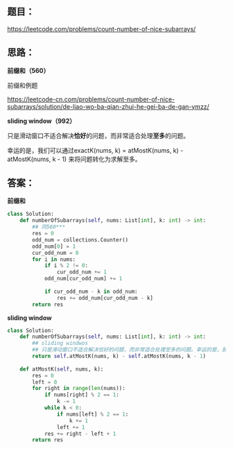 ## 题目：
https://leetcode.com/problems/count-number-of-nice-subarrays/

## 思路：
**前缀和（560）**

前缀和例题

https://leetcode-cn.com/problems/count-number-of-nice-subarrays/solution/de-liao-wo-ba-qian-zhui-he-gei-ba-de-gan-ymzz/

**sliding window（992）**

只是滑动窗口不适合解决**恰好**的问题，而非常适合处理**至多**的问题。

幸运的是，我们可以通过exactK(nums, k) = atMostK(nums, k) - atMostK(nums, k - 1) 来将问题转化为求解至多。
      


## 答案：
**前缀和**
```python
class Solution:
    def numberOfSubarrays(self, nums: List[int], k: int) -> int:
        ## 同560***
        res = 0
        odd_num = collections.Counter()
        odd_num[0] = 1
        cur_odd_num = 0
        for i in nums:
            if i % 2 != 0:
                cur_odd_num += 1
            odd_num[cur_odd_num] += 1
            
            if cur_odd_num - k in odd_num:
                res += odd_num[cur_odd_num - k]
        return res

```

**sliding window**
```python
class Solution:
    def numberOfSubarrays(self, nums: List[int], k: int) -> int:
        ## sliding windwos
        ## 只是滑动窗口不适合解决恰好的问题，而非常适合处理至多的问题。幸运的是，我们可以通过exactK(nums, k) = atMostK(nums, k) - atMostK(nums, k - 1) 来将问题转化为求解至多。
        return self.atMostK(nums, k) - self.atMostK(nums, k - 1)
    
    def atMostK(self, nums, k):
        res = 0
        left = 0
        for right in range(len(nums)):
            if nums[right] % 2 == 1:
                k -= 1
            while k < 0:
                if nums[left] % 2 == 1:
                    k += 1
                left += 1
            res += right - left + 1
        return res

  


```
